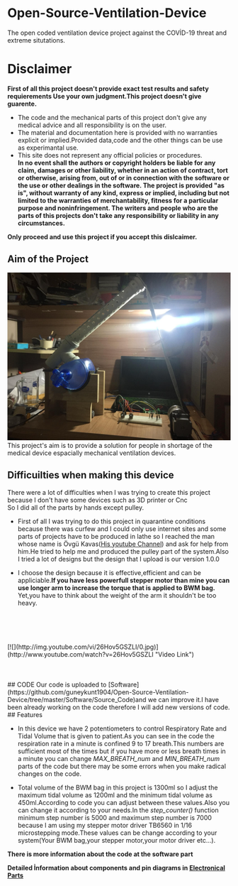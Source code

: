 # Open-Source-Ventilation-Device
The open coded ventilation device project against the COVİD-19 threat and extreme situtations.
# Disclaimer
**First of all this project doesn't provide exact test results and safety requierements Use your own judgment.This project doesn't give guarente.** <br>

* The code and the mechanical parts of this project don't give any medical advice and all responsibility is on the user.
* The material and documentation here is provided with no warranties explicit or implied.Provided data,code and the other things can be use as experimantal use.
* This site does not represent any official policies or procedures. <br>
**In no event shall the authors or copyright holders be liable for any claim, damages or other liability, whether in an action of contract, tort or otherwise, arising from, out of or in connection with the software or the use or other dealings in the software.
The project is provided "as is", without warranty of any kind, express or implied, including but not limited to the warranties of merchantability, fitness for a particular purpose and noninfringement.
The writers and people who are the parts of this projects don't take any responsibility or liability in any circumstances.**

**Only proceed and use this project if you accept this dislcaimer.**


## Aim of the Project
![System](https://github.com/guneykunt1904/Open-Source-Ventilation-Device/blob/master/docs/System.jpeg)
This project's aim is to provide a solution for people in shortage of the medical device espacially mechanical ventilation devices.

## Difficuilties when making this device

There were a lot of difficulties when I was trying to create this project because I don't have some devices such as 3D printer or Cnc<br>
So I did all of the parts by hands except pulley.
* First of all I was trying to do this project in quarantine conditions because there was curfew and I could only use internet sites and some parts of projects have to be produced in lathe so I reached the man whose name is Övgü Kavas([His youtube Channel](https://www.youtube.com/user/Velespitnet)) and ask for help from him.He tried to help me and produced the pulley part of the system.Also I tried a lot of designs but the design that I upload is our version 1.0.0

* I choose the design because it is effective,efficient and can be appliciable.**If you have less powerfull stepper motor than mine you can use longer arm to increase the torque that is applied to BWM bag.** Yet,you have to think about the weight of the arm it shouldn't be too heavy. <br>
<br>
<br>
<br>
<br>
[![](http://img.youtube.com/vi/26Hov5GSZLI/0.jpg)](http://www.youtube.com/watch?v=26Hov5GSZLI "Video Link")
<br>
<br>
<br>
<br>
## CODE
Our code is uploaded to [Software](https://github.com/guneykunt1904/Open-Source-Ventilation-Device/tree/master/Software/Source_Code)and we can improve it.I have been already working on the code therefore I will add new versions of code.
## Features

* In this device we have 2 potentiometers to control Respiratory Rate and Tidal Volume that is given to patient.As you can see in the code the respiration rate in a minute is confined 9 to 17 breath.This numbers are sufficient most of the times but if you have more or less breath times in a minute you can change *MAX_BREATH_num* and *MIN_BREATH_num* parts of the code but there may be some errors when you make radical changes on the code. 

* Total volume of the BWM bag in this project is 1300ml so I adjust the maximum tidal volume as 1200ml and the minimum tidal volume as 450ml.According to code you can adjust between these values.Also you can change it according to your needs.In the *step_counter()* function minimum step number is 5000 and maximum step number is 7000 because I am using my stepper motor driver TB6560 in 1/16 microstepping mode.These values can be change according to your system(Your BWM bag,your stepper motor,your motor driver etc...). <br>


**There is more information about the code at the software part**

**Detailed İnformation about components and pin diagrams in [Electronical Parts](https://github.com/guneykunt1904/Open-Source-Ventilation-Device/tree/master/Electronical%20Parts)**





